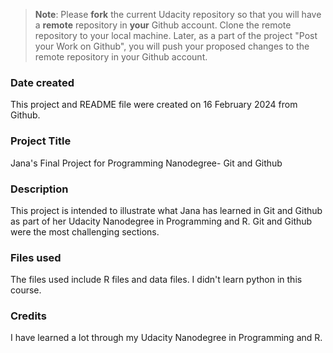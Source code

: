 >**Note**: Please **fork** the current Udacity repository so that you will have a **remote** repository in **your** Github account. Clone the remote repository to your local machine. Later, as a part of the project "Post your Work on Github", you will push your proposed changes to the remote repository in your Github account.

### Date created
This project and README file were created on 16 February 2024 from Github.

### Project Title
Jana's Final Project for Programming Nanodegree- Git and Github

### Description
This project is intended to illustrate what Jana has learned in Git and Github as part of her Udacity Nanodegree in Programming and R. Git and Github were the most challenging sections.

### Files used
The files used include R files and data files. I didn't learn python in this course.

### Credits
I have learned a lot through my Udacity Nanodegree in Programming and R.

